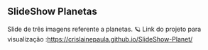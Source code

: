 ## SlideShow Planetas ##

Slide de três imagens referente a planetas. 🪐
Link do projeto para visualização :https://crislainepaula.github.io/SlideShow-Planet/
